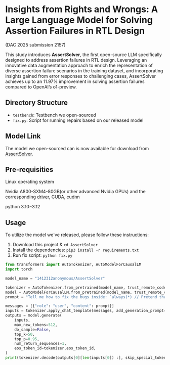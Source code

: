 # Insights from Rights and Wrongs: A Large Language Model for Solving Assertion Failures in RTL Design
(DAC 2025 submission 2157)



This study introduces **AssertSolver**, the first open-source LLM specifically designed to address assertion failures in RTL design. Leveraging an innovative data augmentation approach to enrich the representation of diverse assertion failure scenarios in the training dataset, and incorporating insights gained from error responses to challenging cases, AssertSolver achieves up to an 11.97% improvement in solving assertion failures compared to OpenAI’s o1-preview.


## Directory Structure

- `testbench`:   Testbench we open-sourced
- `fix.py`:  Script for running repairs based on our released model

## Model Link

The model we open-sourced can is now available for download from [AssertSolver](https://huggingface.co/1412312anonymous/AssertSolver).

## Pre-requisities

Linux operating system

Nvidia A800-SXM4-80GB(or other advanced Nvidia GPUs) and the corresponding [driver](https://www.nvidia.com/en-us/drivers/), CUDA, cudnn

python 3.10~3.12

## Usage

To utilize the model we've released, please follow these instructions:

1. Download this project & `cd AssertSolver`
2. Install the dependencies: `pip3 install -r requirements.txt`
3. Run fix script: `python fix.py`

```python
from transformers import AutoTokenizer, AutoModelForCausalLM
import torch

model_name = "1412312anonymous/AssertSolver"

tokenizer = AutoTokenizer.from_pretrained(model_name, trust_remote_code=True)
model = AutoModelForCausalLM.from_pretrained(model_name, trust_remote_code=True, torch_dtype=torch.bfloat16).cuda()
prompt = "Tell me how to fix the bugs inside: `always(*) // Pretend that this * should be rst`"

messages = [{"role": "user", "content": prompt}]
inputs = tokenizer.apply_chat_template(messages, add_generation_prompt=True, return_tensors="pt ").to(model.device)
outputs = model.generate(
    inputs,
    max_new_tokens=512,
    do_sample=False,
    top_k=50,
    top_p=0.95,
    num_return_sequences=1,
    eos_token_id=tokenizer.eos_token_id,
)
print(tokenizer.decode(outputs[0][len(inputs[0]) :], skip_special_tokens=True))
```
